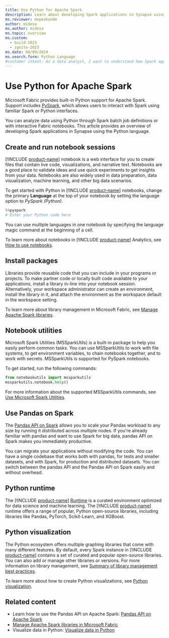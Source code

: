 ```yaml
---
title: Use Python for Apache Spark
description: Learn about developing Spark applications in Synapse using Python to analyze data through Spark batch job definitions or with interactive Fabric notebooks.
ms.reviewer: mopeakande
author: midesa
ms.author: midesa
ms.topic: overview
ms.custom:
  - build-2023
  - ignite-2023
ms.date: 04/09/2024
ms.search.form: Python Language
#customer intent: As a data analyst, I want to understand how Spark applications in Synapse can analyze data.
---
```


# Use Python for Apache Spark

Microsoft Fabric provides built-in Python support for Apache Spark. Support includes [PySpark](https://spark.apache.org/docs/latest/api/python/index.html), which allows users to interact with Spark using familiar Spark or Python interfaces.

You can analyze data using Python through Spark batch job definitions or with interactive Fabric notebooks. This article provides an overview of developing Spark applications in Synapse using the Python language.

## Create and run notebook sessions

[!INCLUDE [product-name](../../includes/product-name.md)] notebook is a web interface for you to create files that contain live code, visualizations, and narrative text. Notebooks are a good place to validate ideas and use quick experiments to get insights from your data. Notebooks are also widely used in data preparation, data visualization, machine learning, and other big data scenarios.

To get started with Python in [!INCLUDE [product-name](../../includes/product-name.md)] notebooks, change the primary **Language** at the top of your notebook by setting the language option to _PySpark (Python)_.

```Python
%%pyspark
# Enter your Python code here
```

You can use multiple languages in one notebook by specifying the language magic command at the beginning of a cell.

To learn more about notebooks in [!INCLUDE [product-name](../../includes/product-name.md)] Analytics, see [How to use notebooks](../../data-engineering/how-to-use-notebook.md).

## Install packages

Libraries provide reusable code that you can include in your programs or projects. To make partner code or locally built code available to your applications, install a library in-line into your notebook session. Alternatively, your workspace administrator can create an environment, install the library in it, and attach the environment as the workspace default in the workspace setting.

To learn more about library management in Microsoft Fabric, see [Manage Apache Spark libraries](../../data-engineering/library-management.md).

## Notebook utilities

Microsoft Spark Utilities (MSSparkUtils) is a built-in package to help you easily perform common tasks. You can use MSSparkUtils to work with file systems, to get environment variables, to chain notebooks together, and to work with secrets. MSSparkUtils is supported for PySpark notebooks.

To get started, run the following commands:

```python
from notebookutils import mssparkutils
mssparkutils.notebook.help()

```

For more information about the supported MSSparkUtils commands, see [Use Microsoft Spark Utilities](../../data-engineering/microsoft-spark-utilities.md).

## Use Pandas on Spark

The [Pandas API on Spark](https://spark.apache.org/docs/3.3.0/api/python/getting_started/quickstart_ps.html) allows you to scale your Pandas workload to any size by running it distributed across multiple nodes. If you're already familiar with pandas and want to use Spark for big data, pandas API on Spark makes you immediately productive.

You can migrate your applications without modifying the code. You can have a single codebase that works both with pandas, for tests and smaller datasets, and with Spark, for production and distributed datasets. You can switch between the pandas API and the Pandas API on Spark easily and without overhead.

## Python runtime

The [!INCLUDE [product-name](../../includes/product-name.md)] [Runtime](../../data-engineering/runtime.md) is a curated environment optimized for data science and machine learning. The [!INCLUDE [product-name](../../includes/product-name.md)] runtime offers a range of popular, Python open-source libraries, including libraries like Pandas, PyTorch, Scikit-Learn, and XGBoost.

## Python visualization

The Python ecosystem offers multiple graphing libraries that come with many different features. By default, every Spark instance in [!INCLUDE [product-name](../../includes/product-name.md)] contains a set of curated and popular open-source libraries. You can also add or manage other libraries or versions. For more information on library management, see [Summary of library management best practices](../../data-engineering/library-management.md#summary-of-library-management-best-practices).

To learn more about how to create Python visualizations, see [Python visualization](../python-guide/python-visualizations.md).

## Related content

- Learn how to use the Pandas API on Apache Spark: [Pandas API on Apache Spark](https://spark.apache.org/docs/3.3.0/api/python/getting_started/quickstart_ps.html)
- [Manage Apache Spark libraries in Microsoft Fabric](../../data-engineering/library-management.md)
- Visualize data in Python: [Visualize data in Python](./python-visualizations.md)

